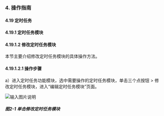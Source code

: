 ### 4. 操作指南

#### 4.19 定时任务

#### 4.19.1 定时任务模块

#### 4.19.1.2 修改定时任务模块

本节主要介绍修改定时任务模块的具体操作方法。

#### 4.19.1.2.1 操作步骤

a）进入定时任务功能模块，选中需要操作的定时任务模块，单击三个点按钮 > 修改定时任务模块，进入“编辑定时任务模块”页面。

![输入图片说明](../../../../../images/SoFlu%EF%BC%88%E5%90%8E%E7%AB%AF%EF%BC%89%E5%BC%80%E5%8F%91%E5%B9%B3%E5%8F%B0/1.%20%E6%9C%80%E6%96%B0%E7%89%88%E6%9C%AC%20-%20%E6%9B%B4%E6%96%B0%E6%97%A5%E6%9C%9F%20-%202022.10.08/4.%20%E6%93%8D%E4%BD%9C%E6%8C%87%E5%8D%97/19.%20%E5%AE%9A%E6%97%B6%E4%BB%BB%E5%8A%A1/1.%20%E5%AE%9A%E6%97%B6%E4%BB%BB%E5%8A%A1%E6%A8%A1%E5%9D%97/2-1.png)

##### 图2-1 单击修改定时任务模块
